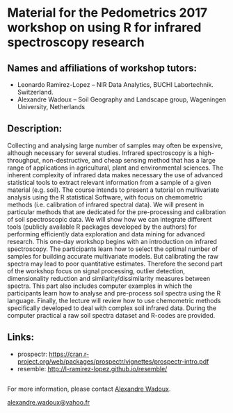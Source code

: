 # Material for the Pedometrics 2017 workshop on using R for infrared spectroscopy research

## Names and affiliations of workshop tutors:
* Leonardo Ramirez-Lopez – NIR Data Analytics, BUCHI Labortechnik. Switzerland.
* Alexandre Wadoux – Soil Geography and Landscape group, Wageningen University, Netherlands

## Description:
Collecting and analysing large number of samples may often be expensive, although necessary for several studies. Infrared spectroscopy is a high-throughput, non-destructive, and cheap sensing method that has a large range of applications in agricultural, plant and environmental sciences.  The inherent complexity of infrared data makes necessary the use of advanced statistical tools to extract relevant information from a sample of a given material (e.g. soil). 
The course intends to present a tutorial on multivariate analysis using the R statistical Software, with focus on chemometric methods (i.e. calibration of infrared spectral data). We will present in particular methods that are dedicated for the pre-processing and calibration of soil spectroscopic data. We will show how we can integrate different tools (publicly available R packages developed by the authors) for performing efficiently data exploration and data mining for advanced research. 
This one-day workshop begins with an introduction on infrared spectroscopy. The participants learn how to select the optimal number of samples for building accurate multivariate models. But calibrating the raw spectra may lead to poor quantitative estimates. Therefore the second part of the workshop focus on signal processing, outlier detection, dimensionality reduction and similarity/dissimilarity measures between spectra.  This part also includes computer examples in which the participants learn how to analyse and pre-process soil spectra using the R language.
Finally, the lecture will review how to use chemometric methods specifically developed to deal with complex soil infrared data. During the computer practical a raw soil spectra dataset and R-codes are provided. 

## Links:
* prospectr: https://cran.r-project.org/web/packages/prospectr/vignettes/prospectr-intro.pdf
* resemble: http://l-ramirez-lopez.github.io/resemble/

## 

For more information, please contact [Alexandre Wadoux](http://wadoux.org/).

alexandre.wadoux@yahoo.fr
